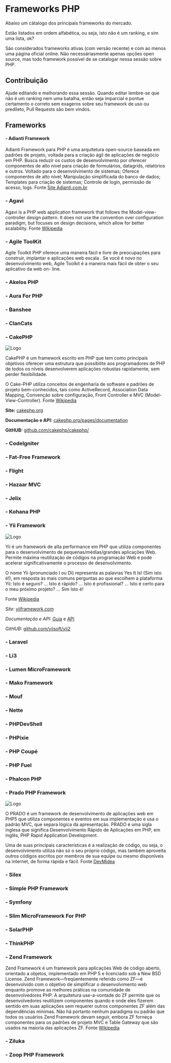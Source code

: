 # Frameworks PHP

Abaixo um cátalogo dos principais frameworks do mercado. 

Estão listados em ordem alfabética, ou seja, isto não é um ranking, e sim uma lista, ok? 

São considerados frameworks ativas (com versão recente) e com ao menos uma página oficial online. Não necessáriasmente apenas opções open source, mas todo framework possível de se catalogar nessa sessão sobre PHP.

## Contribuição

Ajude editando e melhorando essa sessão. Quando editar lembre-se que não é um ranking nem uma batalha, então seja imparcial e pontue certamento o correto sem exageros sobre seu framework de uso ou predileto, Pull Requests são bem vindos.


## Frameworks

#### - Adianti Framework 

Adianti Framework para PHP é uma arquitetura open-source baseada em padrões de projeto, voltada para a criação ágil de aplicações de negócio em PHP. Busca reduzir os custos de desenvolvimento por oferecer componentes de alto nível para criação de formulários, datagrids, relatórios e outros. Voltado para o desenvolvimento de sistemas; Oferece componentes de alto nível; Manipulação simplificada do banco de dados; Templates para criação de sistemas; Controle de login, permissão de acesso, logs. Fonte [Site Adianti.com.br](http://www.adianti.com.br/framework)


### - Agavi

Agavi is a PHP web application framework that follows the Model-view-controller design pattern. It does not use the convention over configuration paradigm, but focuses on design decisions, which allow for better scalability. Fonte [Wikipedia](https://en.wikipedia.org/wiki/Agavi)

### - Agile ToolKit

Agile Toolkit PHP oferece uma maneira fácil e livre de preocupações para construir, implantar e aplicações web escala . Se você é novo no desenvolvimento web, Agile Toolkit é a maneira mais fácil de obter o seu aplicativo da web on- line.

### - Akelos PHP

### - Aura For PHP

### - Banshee 

### - ClanCats

### - CakePHP

![Logo](https://avatars3.githubusercontent.com/u/23666?v=3&s=200)

CakePHP é um framework escrito em PHP que tem como principais objetivos oferecer uma estrutura que possibilite aos programadores de PHP de todos os níveis desenvolverem aplicações robustas rapidamente, sem perder flexibilidade.

O Cake-PHP utiliza conceitos de engenharia de software e padrões de projeto bem-conhecidos, tais como ActiveRecord, Association Data Mapping, Convenção sobre configuração, Front Controller e MVC (Model-View-Controller). Fonte [Wikipedia](https://pt.wikipedia.org/wiki/CakePHP)

**Site:** [cakephp.org](http://cakephp.org/)

**Documentação e API:** [cakephp.org/pages/documentation](http://cakephp.org/pages/documentation)

**GitHUB:** [github.com/cakephp/cakephp/](https://github.com/cakephp/cakephp/)


### - CodeIgniter


### - Fat-Free Framework

### - Flight

### - Hazaar MVC

### - Jelix 

### - Kohana PHP

### - Yii Framework

![Logo](https://avatars2.githubusercontent.com/u/993323?v=3&s=200)

Yii é um framework de alta performance em PHP que utiliza componentes para o desenvolvimento de pequenas/médias/grandes aplicações Web. Permite máxima reutilização de códigos na programação Web e pode acelerar significativamente o processo de desenvolvimento. 

O nome Yii (pronunciado I ou Di) representa as palavras Yes It Is! (Sim isto é!), em resposta às mais comuns perguntas ao que escolhem a plataforma Yii: Isto é seguro? ... Isto é rápido? ... Isto é profissional? ... Isto é certo para o meu próximo projeto? ... Sim Isto é!

Fonte [Wikipedia](https://pt.wikipedia.org/wiki/Yii)

*Site:* [yiiframework.com](http://www.yiiframework.com/)

*Documentação e API:* [Guia](http://www.yiiframework.com/doc-2.0/guide-index.html) e [API](http://www.yiiframework.com/doc-2.0/index.html)

*GitHUB:* [github.com/yiisoft/yii2](https://github.com/yiisoft/yii2)

### - Laravel

### - Li3

### - Lumen MicroFramework

### - Mako Framework

### - Mouf

### - Nette

### - PHPDevShell

### - PHPixie

### - PHP Coupé

### - PHP Fuel

### - Phalcon PHP

### - Prado PHP Framework

![Logo](https://avatars0.githubusercontent.com/u/5450617?v=3&s=200)

O PRADO é um framework de desenvolvimento de aplicações web em PHP5 que utiliza componentes e eventos em sua implementação e usa o padrão MVC, que separa lógica da apresentação. PRADO é uma sigla inglesa que significa Desenvolvimento Rápido de Aplicações em PHP, em inglês, PHP Rapid Application Development.

Uma de suas principais características é a realização de código, ou seja, o desenvolvimento utiliza não só o seu próprio código, mas também aproveita outros códigos escritos por membros de sua equipe ou mesmo disponíveis na internet, de forma rápida e fácil. Fonte [DevMidea](http://www.devmedia.com.br/apresentando-o-framework-php-prado/27526)


### - Silex 


### - Simple PHP Framework


### - Symfony 


### - Slim MicroFramework For PHP


### - SolarPHP
  
  
### - ThinkPHP


### - Zend Framework

Zend Framework é um framework para aplicações Web de código aberto, orientado a objetos, implementado em PHP 5 e licenciado sob a New BSD License. Zend Framework—freqüentemente referido como ZF—é desenvolvido com o objetivo de simplificar o desenvolvimento web enquanto promove as melhores práticas na comunidade de desenvolvedores PHP.
A arquitetura use-a-vontade do ZF permite que os desenvolvedores reutilizem componentes quando e onde eles fizerem sentido em suas aplicações sem requerer outros componentes ZF além das dependências mínimas. Não há portanto nenhum paradigma ou padrão que todos os usuários Zend Framework devam seguir, embora ZF forneça componentes para os padrões de projeto MVC e Table Gateway que são usados na maioria das aplicações ZF. Fonte [Wikipedia](https://pt.wikipedia.org/wiki/Zend_Framework)

### - Ziluka

### - Zoop PHP Framework


